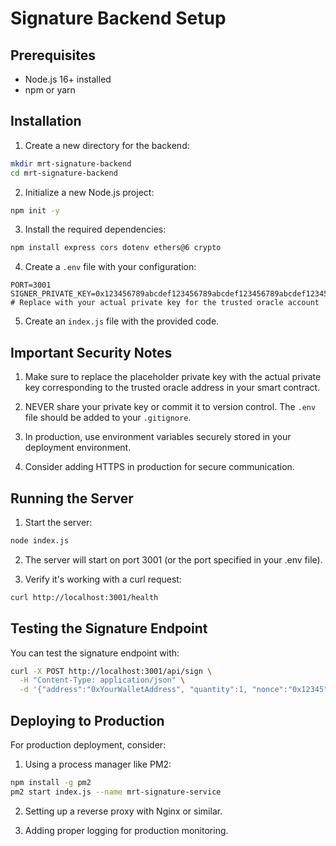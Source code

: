 # Signature Backend Setup

## Prerequisites
- Node.js 16+ installed
- npm or yarn

## Installation

1. Create a new directory for the backend:
```bash
mkdir mrt-signature-backend
cd mrt-signature-backend
```

2. Initialize a new Node.js project:
```bash
npm init -y
```

3. Install the required dependencies:
```bash
npm install express cors dotenv ethers@6 crypto
```

4. Create a `.env` file with your configuration:
```
PORT=3001
SIGNER_PRIVATE_KEY=0x123456789abcdef123456789abcdef123456789abcdef123456789abcdef1234
# Replace with your actual private key for the trusted oracle account
```

5. Create an `index.js` file with the provided code.

## Important Security Notes

1. Make sure to replace the placeholder private key with the actual private key corresponding to the trusted oracle address in your smart contract.

2. NEVER share your private key or commit it to version control. The `.env` file should be added to your `.gitignore`.

3. In production, use environment variables securely stored in your deployment environment.

4. Consider adding HTTPS in production for secure communication.

## Running the Server

1. Start the server:
```bash
node index.js
```

2. The server will start on port 3001 (or the port specified in your .env file).

3. Verify it's working with a curl request:
```bash
curl http://localhost:3001/health
```

## Testing the Signature Endpoint

You can test the signature endpoint with:

```bash
curl -X POST http://localhost:3001/api/sign \
  -H "Content-Type: application/json" \
  -d '{"address":"0xYourWalletAddress", "quantity":1, "nonce":"0x12345"}'
```

## Deploying to Production

For production deployment, consider:

1. Using a process manager like PM2:
```bash
npm install -g pm2
pm2 start index.js --name mrt-signature-service
```

2. Setting up a reverse proxy with Nginx or similar.

3. Adding proper logging for production monitoring.